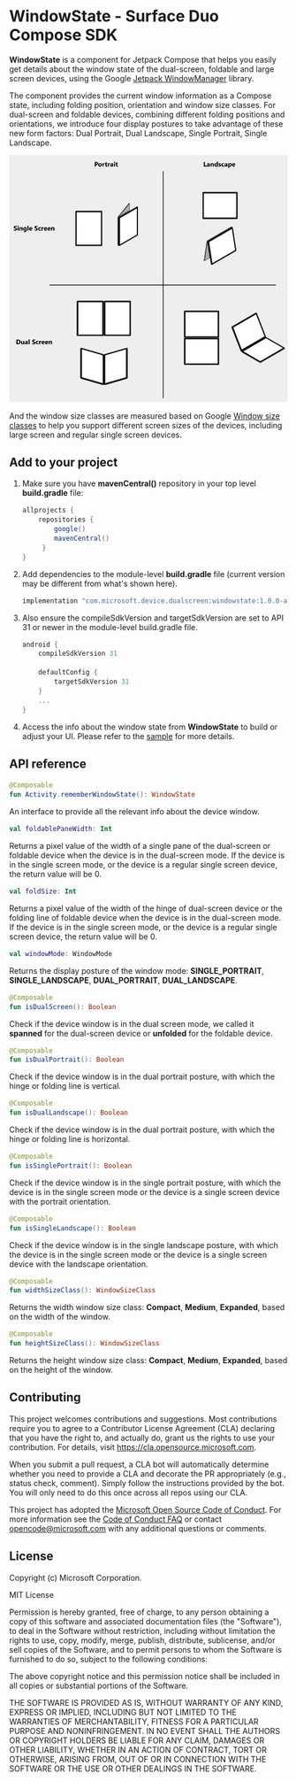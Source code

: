 # WindowState - Surface Duo Compose SDK

**WindowState** is a component for Jetpack Compose that helps you easily get details about the window state of the dual-screen, foldable and large screen devices, using the Google [Jetpack WindowManager](https://developer.android.com/jetpack/androidx/releases/window) library.

The component provides the current window information as a Compose state, including folding position, orientation and window size classes. For dual-screen and foldable devices, combining different folding positions and orientations, we introduce four display postures to take advantage of these new form factors: Dual Portrait, Dual Landscape, Single Portrait, Single Landscape.

![postures](screenshots/postures-overview.png)

And the window size classes are measured based on Google [Window size classes](https://developer.android.com/guide/topics/large-screens/support-different-screen-sizes#window_size_classes) to help you support different screen sizes of the devices, including large screen and regular single screen devices.


## Add to your project

1. Make sure you have **mavenCentral()** repository in your top level **build.gradle** file:

    ```gradle
    allprojects {
        repositories {
            google()
            mavenCentral()
         }
    }
    ```

2. Add dependencies to the module-level **build.gradle** file (current version may be different from what's shown here).

    ```gradle
    implementation "com.microsoft.device.dualscreen:windowstate:1.0.0-alpha1"
    ```

3. Also ensure the compileSdkVersion and targetSdkVersion are set to API 31 or newer in the module-level build.gradle file.

    ```gradle
    android { 
        compileSdkVersion 31
        
        defaultConfig { 
            targetSdkVersion 31
        } 
        ... 
    }
    ```

4. Access the info about the window state from **WindowState** to build or adjust your UI. Please refer to the [sample](https://github.com/microsoft/surface-duo-compose-sdk/tree/main/WindowState/sample) for more details.

## API reference

```kotlin
@Composable
fun Activity.rememberWindowState(): WindowState
```
An interface to provide all the relevant info about the device window.

```kotlin
val foldablePaneWidth: Int
```
Returns a pixel value of the width of a single pane of the dual-screen or foldable device when the device is in the dual-screen mode. If the device is in the single screen mode, or the device is a regular single screen device, the return value will be 0.

```kotlin
val foldSize: Int
```
Returns a pixel value of the width of the hinge of dual-screen device or the folding line of foldable device when the device is in the dual-screen mode. If the device is in the single screen mode, or the device is a regular single screen device, the return value will be 0.

```kotlin
val windowMode: WindowMode
```
Returns the display posture of the window mode: **SINGLE_PORTRAIT**, **SINGLE_LANDSCAPE**, **DUAL_PORTRAIT**, **DUAL_LANDSCAPE**.

```kotlin
@Composable
fun isDualScreen(): Boolean
```
Check if the device window is in the dual screen mode, we called it **spanned** for the dual-screen device or **unfolded** for the foldable device.

```kotlin
@Composable
fun isDualPortrait(): Boolean
```
Check if the device window is in the dual portrait posture, with which the hinge or folding line is vertical.

```kotlin
@Composable
fun isDualLandscape(): Boolean
```
Check if the device window is in the dual portrait posture, with which the hinge or folding line is horizontal.

```kotlin
@Composable
fun isSinglePortrait(): Boolean
```
Check if the device window is in the single portrait posture, with which the device is in the single screen mode or the device is a single screen device with the portrait orientation.

```kotlin
@Composable
fun isSingleLandscape(): Boolean
```
Check if the device window is in the single landscape posture, with which the device is in the single screen mode or the device is a single screen device with the landscape orientation.

```kotlin
@Composable
fun widthSizeClass(): WindowSizeClass
```
Returns the width window size class: **Compact**, **Medium**, **Expanded**, based on the width of the window.

```kotlin
@Composable
fun heightSizeClass(): WindowSizeClass
```
Returns the height window size class: **Compact**, **Medium**, **Expanded**, based on the height of the window.

## Contributing

This project welcomes contributions and suggestions.  Most contributions require you to agree to a
Contributor License Agreement (CLA) declaring that you have the right to, and actually do, grant us
the rights to use your contribution. For details, visit https://cla.opensource.microsoft.com.

When you submit a pull request, a CLA bot will automatically determine whether you need to provide
a CLA and decorate the PR appropriately (e.g., status check, comment). Simply follow the instructions
provided by the bot. You will only need to do this once across all repos using our CLA.

This project has adopted the [Microsoft Open Source Code of Conduct](https://opensource.microsoft.com/codeofconduct/).
For more information see the [Code of Conduct FAQ](https://opensource.microsoft.com/codeofconduct/faq/) or
contact [opencode@microsoft.com](mailto:opencode@microsoft.com) with any additional questions or comments.

## License

Copyright (c) Microsoft Corporation.

MIT License

Permission is hereby granted, free of charge, to any person obtaining a copy of this software and associated documentation files (the "Software"), to deal in the Software without restriction, including without limitation the rights to use, copy, modify, merge, publish, distribute, sublicense, and/or sell copies of the Software, and to permit persons to whom the Software is furnished to do so, subject to the following conditions:

The above copyright notice and this permission notice shall be included in all copies or substantial portions of the Software.

THE SOFTWARE IS PROVIDED AS IS, WITHOUT WARRANTY OF ANY KIND, EXPRESS OR IMPLIED, INCLUDING BUT NOT LIMITED TO THE WARRANTIES OF MERCHANTABILITY, FITNESS FOR A PARTICULAR PURPOSE AND NONINFRINGEMENT. IN NO EVENT SHALL THE AUTHORS OR COPYRIGHT HOLDERS BE LIABLE FOR ANY CLAIM, DAMAGES OR OTHER LIABILITY, WHETHER IN AN ACTION OF CONTRACT, TORT OR OTHERWISE, ARISING FROM, OUT OF OR IN CONNECTION WITH THE SOFTWARE OR THE USE OR OTHER DEALINGS IN THE SOFTWARE.
